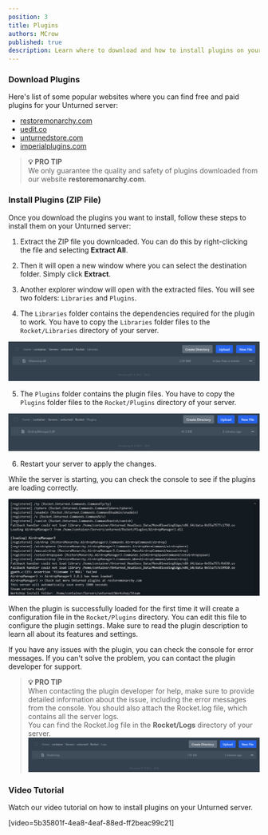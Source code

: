 ```yaml
---
position: 3
title: Plugins
authors: MCrow
published: true
description: Learn where to download and how to install plugins on your Unturned server with Rocket.
---
```


### Download Plugins
Here's list of some popular websites where you can find free and paid plugins for your Unturned server:
- [restoremonarchy.com](https://restoremonarchy.com/plugins)
- [uedit.co](https://uedit.co/RocketMod/Plugins/)
- [unturnedstore.com](https://unturnedstore.com/)
- [imperialplugins.com](https://imperialplugins.com/)

> **💡 PRO TIP**  
> We only guarantee the quality and safety of plugins downloaded from our website **restoremonarchy.com**.

### Install Plugins (ZIP File)
Once you download the plugins you want to install, follow these steps to install them on your Unturned server:

1. Extract the ZIP file you downloaded. You can do this by right-clicking the file and selecting **Extract All**.

2. Then it will open a new window where you can select the destination folder. Simply click **Extract**.

3. Another explorer window will open with the extracted files. You will see two folders: `Libraries` and `Plugins`. 

4. The `Libraries` folder contains the dependencies required for the plugin to work. You have to copy the `Libraries` folder files to the `Rocket/Libraries` directory of your server.

![rocket libraries directory](assets/rocket_libraries_directory.png "Rocket/Libraries directory")

5. The `Plugins` folder contains the plugin files. You have to copy the `Plugins` folder files to the `Rocket/Plugins` directory of your server.

![rocket plugins directory](assets/rocket_plugins_directory.png "Rocket/Plugins directory")

6. Restart your server to apply the changes.

While the server is starting, you can check the console to see if the plugins are loading correctly. 

![loading plugin console](assets/loading_plugin_console.png "Loading plugin in console")

When the plugin is successfully loaded for the first time it will create a configuration file in the `Rocket/Plugins` directory. You can edit this file to configure the plugin settings. Make sure to read the plugin description to learn all about its features and settings.

If you have any issues with the plugin, you can check the console for error messages. If you can't solve the problem, you can contact the plugin developer for support.

> **💡 PRO TIP**  
> When contacting the plugin developer for help, make sure to provide detailed information about the issue, including the error messages from the console. You should also attach the Rocket.log file, which contains all the server logs.  
You can find the Rocket.log file in the **Rocket/Logs** directory of your server.  
![rocket log file](assets/rocket_log_file.png)

### Video Tutorial
Watch our video tutorial on how to install plugins on your Unturned server.

[video=5b35801f-4ea8-4eaf-88ed-ff2beac99c21]